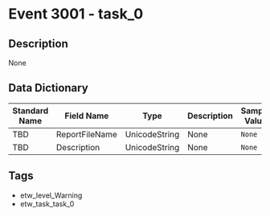 # Event 3001 - task_0

## Description
None

## Data Dictionary
|Standard Name|Field Name|Type|Description|Sample Value|
|---|---|---|---|---|
|TBD|ReportFileName|UnicodeString|None|`None`|
|TBD|Description|UnicodeString|None|`None`|

## Tags
* etw_level_Warning
* etw_task_task_0